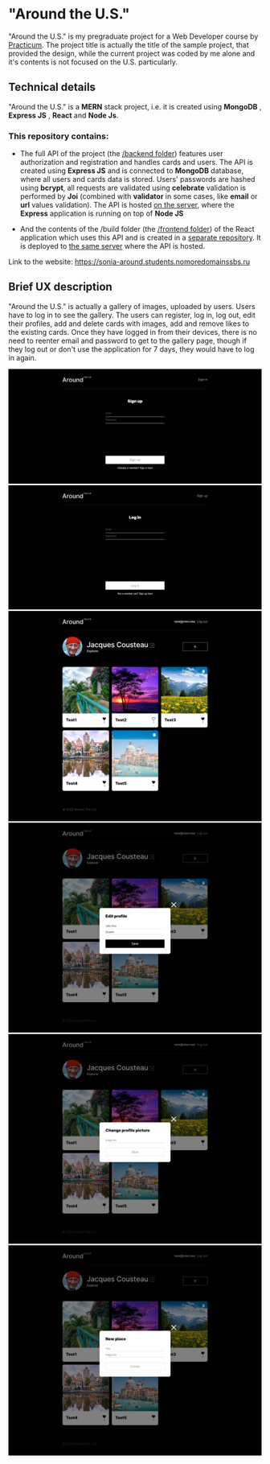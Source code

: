 # "Around the U.S."
"Around the U.S." is my pregraduate project for a Web Developer course by [Practicum](https://practicum.com). The project title is actually the title of the sample project, that provided the design, while the current project was coded by me alone and it's contents is not focused on the U.S. particularly.
## Technical details
"Around the U.S." is a __MERN__ stack project, i.e. it is created using __MongoDB__ , __Express JS__ , __React__ and __Node Js__. 

### This repository contains:
* The full API of the project (the [/backend folder](https://github.com/SoniaNeimark/react-around-api-full/tree/main/backend)) features user authorization and registration and handles cards and users. The API is created using __Express JS__ and is connected to __MongoDB__ database, where all users and cards data is stored. Users' passwords are hashed using __bcrypt__, all requests are validated using __celebrate__ validation is performed by __Joi__ (combined with __validator__ in some cases, like __email__ or __url__ values validation). The API is hosted [on the server](https://sonia-around.students.nomoredomainssbs.ru), where the __Express__ application is running on top of __Node JS__

* And the contents of the /build folder (the [/frontend folder](https://github.com/SoniaNeimark/react-around-api-full/tree/main/frontend)) of the React application which uses this API and is created in a [separate repository](https://github.com/SoniaNeimark/react-around-auth.git). It is deployed to [the same server](https://sonia-around.students.nomoredomainssbs.ru) where the API is hosted.

Link to the website: https://sonia-around.students.nomoredomainssbs.ru

## Brief UX description
"Around the U.S." is actually a gallery of images, uploaded by users. Users have to log in to see the gallery. The users can register, log in, log out, edit their profiles, add and delete cards with images, add and remove likes to the existing cards. Once they have logged in from their devices, there is no need to reenter email and password to get to the gallery page, though if they log out or don't use the application for 7 days, they would have to log in again.

![alt text](./readmeImages/signup.png "Signup")
![alt text](./readmeImages/login.png "Login")
![alt text](./readmeImages/gallery.png "Gallery")
![alt text](./readmeImages/profile.png "Popup 1")
![alt text](./readmeImages/avatar.png "Popup 2")
![alt text](./readmeImages/addcard.png "Popup 3")



